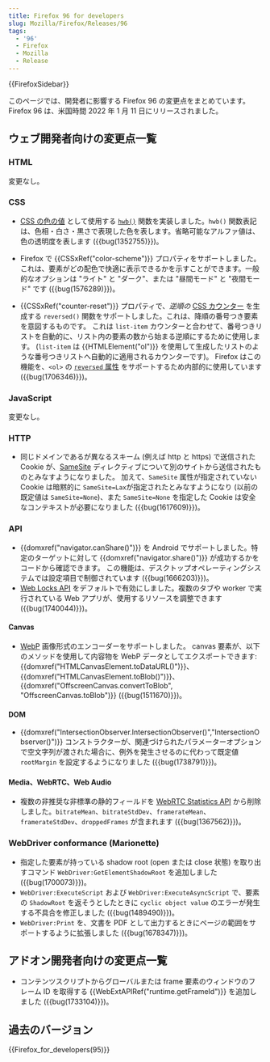 ```yaml
---
title: Firefox 96 for developers
slug: Mozilla/Firefox/Releases/96
tags:
  - '96'
  - Firefox
  - Mozilla
  - Release
---
```

{{FirefoxSidebar}}

このページでは、開発者に影響する Firefox 96 の変更点をまとめています。Firefox 96 は、米国時間 2022 年 1 月 11 日にリリースされました。

## ウェブ開発者向けの変更点一覧

### HTML

変更なし。

### CSS

- [CSS の色の値](/ja/docs/Web/CSS/color_value) として使用する [`hwb()`](/ja/docs/Web/CSS/color_value/hwb()) 関数を実装しました。`hwb()` 関数表記は、色相・白さ・黒さで表現した色を表します。省略可能なアルファ値は、色の透明度を表します ({{bug(1352755)}})。

- Firefox で {{CSSxRef("color-scheme")}} プロパティをサポートしました。これは、要素がどの配色で快適に表示できるかを示すことができます。一般的なオプションは "ライト" と "ダーク"、または "昼間モード" と "夜間モード" です ({{bug(1576289)}})。

- {{CSSxRef("counter-reset")}} プロパティで、_逆順の_ [CSS カウンター](/ja/docs/Web/CSS/CSS_Counter_Styles/Using_CSS_counters) を生成する `reversed()` 関数をサポートしました。これは、降順の番号つき要素を意図するものです。
  これは `list-item` カウンターと合わせて、番号つきリストを自動的に、リスト内の要素の数から始まる逆順にするために使用します。
  (`list-item` は {{HTMLElement("ol")}} を使用して生成したリストのような番号つきリストへ自動的に適用されるカウンターです)。
  Firefox はこの機能を、`<ol>` の [`reversed` 属性](/ja/docs/Web/HTML/Element/ol#attr-reversed) をサポートするため内部的に使用しています 
  ({{bug(1706346)}})。

### JavaScript

変更なし。

### HTTP

- 同じドメインであるが異なるスキーム (例えば http と https) で送信された Cookie が、[SameSite](/ja/docs/Web/HTTP/Headers/Set-Cookie/SameSite) ディレクティブについて別のサイトから送信されたものとみなすようになりました。
  加えて、`SameSite` 属性が指定されていない Cookie は暗黙的に `SameSite=Lax`が指定されたとみなすようになり (以前の既定値は `SameSite=None`)、また `SameSite=None` を指定した Cookie は安全なコンテキストが必要になりました ({{bug(1617609)}})。

### API

- {{domxref("navigator.canShare()")}} を Android でサポートしました。特定のターゲットに対して {{domxref("navigator.share()")}} が成功するかをコードから確認できます。
  この機能は、デスクトップオペレーティングシステムでは設定項目で制御されています 
  ({{bug(1666203)}})。
- [Web Locks API](/ja/docs/Web/API/Web_Locks_API) をデフォルトで有効にしました。複数のタブや worker で実行されている Web アプリが、使用するリソースを調整できます ({{bug(1740044)}})。


#### Canvas

- [WebP](/ja/docs/Web/Media/Formats/Image_types#webp) 画像形式のエンコーダーをサポートしました。
  canvas 要素が、以下のメソッドを使用して内容物を WebP データとしてエクスポートできます: {{domxref("HTMLCanvasElement.toDataURL()")}}、{{domxref("HTMLCanvasElement.toBlob()")}}、{{domxref("OffscreenCanvas.convertToBlob", "OffscreenCanvas.toBlob")}} 
  ({{bug(1511670)}})。


#### DOM

- {{domxref("IntersectionObserver.IntersectionObserver()","IntersectionObserver()")}} コンストラクターが、関連づけられたパラメーターオプションで空文字列が渡された場合に、例外を発生させるのに代わって既定値 `rootMargin` を設定するようになりました ({{bug(1738791)}})。

#### Media、WebRTC、Web Audio

- 複数の非推奨な非標準の静的フィールドを [WebRTC Statistics API](/ja/docs/Web/API/WebRTC_Statistics_API) から削除しました。`bitrateMean`、`bitrateStdDev`、`framerateMean`、`framerateStdDev`、`droppedFrames` が含まれます 
  ({{bug(1367562)}})。

### WebDriver conformance (Marionette)

- 指定した要素が持っている shadow root (open または close 状態) を取り出すコマンド `WebDriver:GetElementShadowRoot` を追加しました ({{bug(1700073)}})。
- `WebDriver:ExecuteScript` および `WebDriver:ExecuteAsyncScript` で、要素の `ShadowRoot` を返そうとしたときに `cyclic object value` のエラーが発生する不具合を修正しました ({{bug(1489490)}})。
- `WebDriver:Print` を、文書を PDF として出力するときにページの範囲をサポートするように拡張しました ({{bug(1678347)}})。

## アドオン開発者向けの変更点一覧

- コンテンツスクリプトからグローバルまたは frame 要素のウィンドウのフレーム ID を取得する {{WebExtAPIRef("runtime.getFrameId")}} を追加しました ({{bug(1733104)}})。

## 過去のバージョン

{{Firefox_for_developers(95)}}
